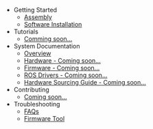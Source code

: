 * Getting Started
    - [Assembly](assembly.md "Assembly | Little Red Rover")
    - [Software Installation](software_installation.md "Quickstart | Little Red Rover")
* Tutorials
    - [Comming soon...](tutorials.md)
* System Documentation
    - [Overview](system_overview.md)
    - [Hardware - Coming soon...](hardware.md)
    - [Firmware - Coming soon...](firmware.md)
    - [ROS Drivers - Coming soon...](ros_drivers.md)
    - [Hardware Sourcing Guide - Coming soon...](hardware_sourcing.md)
* Contributing
    - [Coming soon...](contributing.md)
* Troubleshooting
    - [FAQs](faqs.md)
    - [Firmware Tool](firmware_tool.md)
